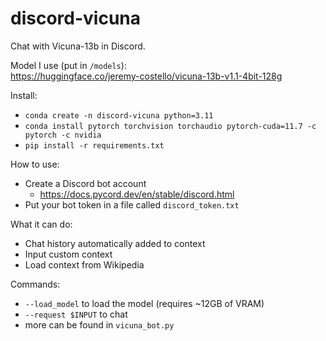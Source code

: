 # discord-vicuna

Chat with Vicuna-13b in Discord.

Model I use (put in ```/models```):\
https://huggingface.co/jeremy-costello/vicuna-13b-v1.1-4bit-128g

Install:
- ```conda create -n discord-vicuna python=3.11```
- ```conda install pytorch torchvision torchaudio pytorch-cuda=11.7 -c pytorch -c nvidia```
- ```pip install -r requirements.txt```

How to use:
- Create a Discord bot account
  - https://docs.pycord.dev/en/stable/discord.html
- Put your bot token in a file called ```discord_token.txt```

What it can do:
- Chat history automatically added to context
- Input custom context
- Load context from Wikipedia

Commands:
- ```--load_model``` to load the model (requires ~12GB of VRAM)
- ```--request $INPUT``` to chat
- more can be found in ```vicuna_bot.py```
